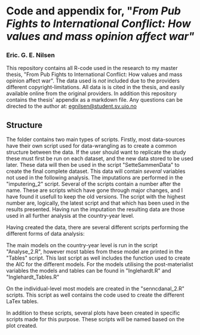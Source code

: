 # Code and appendix for, "*From Pub Fights to International Conflict: How values and mass opinion affect war"*

### Eric. G. E. Nilsen

This repository contains all R-code used in the research to my master thesis, "From Pub Fights to International Conflict: How values and mass opinion affect war". The data used is *not* included due to the providers different copyright-limitations. All data is is cited in the thesis, and easily available online from the original providers. In addition this repository contains the thesis' appendix as a markdown file. 
Any questions can be directed to the author at: [egnilsen@student.sv.uio.no](mailto:egnilsen@student.sv.uio.no)

## Structure 

The folder contains two main types of scripts. Firstly, most data-sources have their own script used for data-wrangling as to create a common structure between the data. If the user should want to replicate the study these must first be run on each dataset, and the new data stored to be used later. These data will then be used in the script "SetteSammenData" to create the final complete dataset. This data will contain *several* variables not used in the following analysis. The imputations are performed in the "imputering_2" script. Several of the scripts contain a number after the name. These are scripts which have gone through major changes, and I have found it usefull to keep the old versions. The script with the highest number are, logically, the latest script and that which has been used in the results presented. Having run the imputation the resulting data are those used in all further analysis at the country-year level. 

Having created the data, there are several different scripts performing the different forms of data analysis:

The main models on the country-year level is run in the script "Analyse_2.R", however most tables from these model are printed in the "Tables" script. This last script as well includes the function used to create the AIC for the different models. For the models utilising the post-materialist variables the models and tables can be found in "Inglehardt.R" and "Inglehardt_Tables.R"


On the individual-level most models are created in the "senncdanal_2.R" scripts. This script as well contains the code used to create the different LaTex tables. 

In addition to these scripts, several plots have been created in specific scripts made for this purpose. These scripts will be named based on the plot created. 



